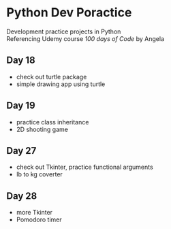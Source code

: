 # Python Dev Poractice
Development practice projects in Python\
Referencing Udemy course *100 days of Code* by Angela 

## Day 18
- check out turtle package
- simple drawing app using turtle

## Day 19
- practice class inheritance
- 2D shooting game

## Day 27
- check out Tkinter, practice functional arguments
- lb to kg coverter

## Day 28
- more Tkinter
- Pomodoro timer
